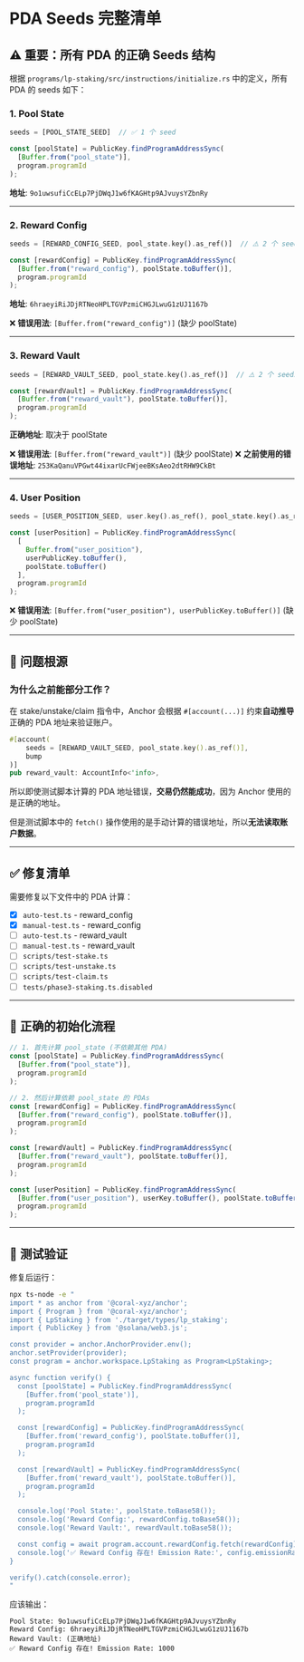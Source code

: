 # PDA Seeds 完整清单

## ⚠️ 重要：所有 PDA 的正确 Seeds 结构

根据 `programs/lp-staking/src/instructions/initialize.rs` 中的定义，所有 PDA 的 seeds 如下：

### 1. Pool State
```rust
seeds = [POOL_STATE_SEED]  // ✅ 1 个 seed
```

```typescript
const [poolState] = PublicKey.findProgramAddressSync(
  [Buffer.from("pool_state")],
  program.programId
);
```

**地址**: `9o1uwsufiCcELp7PjDWqJ1w6fKAGHtp9AJvuysYZbnRy`

---

### 2. Reward Config  
```rust
seeds = [REWARD_CONFIG_SEED, pool_state.key().as_ref()]  // ⚠️ 2 个 seeds!
```

```typescript
const [rewardConfig] = PublicKey.findProgramAddressSync(
  [Buffer.from("reward_config"), poolState.toBuffer()],
  program.programId
);
```

**地址**: `6hraeyiRiJDjRTNeoHPLTGVPzmiCHGJLwuG1zUJ1167b`

❌ **错误用法**: `[Buffer.from("reward_config")]` (缺少 poolState)

---

### 3. Reward Vault
```rust
seeds = [REWARD_VAULT_SEED, pool_state.key().as_ref()]  // ⚠️ 2 个 seeds!
```

```typescript
const [rewardVault] = PublicKey.findProgramAddressSync(
  [Buffer.from("reward_vault"), poolState.toBuffer()],
  program.programId
);
```

**正确地址**: 取决于 poolState

❌ **错误用法**: `[Buffer.from("reward_vault")]` (缺少 poolState)
❌ **之前使用的错误地址**: `253KaQanuVPGwt44ixarUcFWjeeBKsAeo2dtRHW9CkBt`

---

### 4. User Position
```rust
seeds = [USER_POSITION_SEED, user.key().as_ref(), pool_state.key().as_ref()]  // ⚠️ 3 个 seeds!
```

```typescript
const [userPosition] = PublicKey.findProgramAddressSync(
  [
    Buffer.from("user_position"),
    userPublicKey.toBuffer(),
    poolState.toBuffer()
  ],
  program.programId
);
```

❌ **错误用法**: `[Buffer.from("user_position"), userPublicKey.toBuffer()]` (缺少 poolState)

---

## 🐛 问题根源

### 为什么之前能部分工作？

在 stake/unstake/claim 指令中，Anchor 会根据 `#[account(...)]` 约束**自动推导**正确的 PDA 地址来验证账户。

```rust
#[account(
    seeds = [REWARD_VAULT_SEED, pool_state.key().as_ref()],
    bump
)]
pub reward_vault: AccountInfo<'info>,
```

所以即使测试脚本计算的 PDA 地址错误，**交易仍然能成功**，因为 Anchor 使用的是正确的地址。

但是测试脚本中的 `fetch()` 操作使用的是手动计算的错误地址，所以**无法读取账户数据**。

---

## ✅ 修复清单

需要修复以下文件中的 PDA 计算：

- [x] `auto-test.ts` - reward_config
- [x] `manual-test.ts` - reward_config  
- [ ] `auto-test.ts` - reward_vault
- [ ] `manual-test.ts` - reward_vault
- [ ] `scripts/test-stake.ts`
- [ ] `scripts/test-unstake.ts`
- [ ] `scripts/test-claim.ts`
- [ ] `tests/phase3-staking.ts.disabled`

---

## 📝 正确的初始化流程

```typescript
// 1. 首先计算 pool_state (不依赖其他 PDA)
const [poolState] = PublicKey.findProgramAddressSync(
  [Buffer.from("pool_state")],
  program.programId
);

// 2. 然后计算依赖 pool_state 的 PDAs
const [rewardConfig] = PublicKey.findProgramAddressSync(
  [Buffer.from("reward_config"), poolState.toBuffer()],
  program.programId
);

const [rewardVault] = PublicKey.findProgramAddressSync(
  [Buffer.from("reward_vault"), poolState.toBuffer()],
  program.programId
);

const [userPosition] = PublicKey.findProgramAddressSync(
  [Buffer.from("user_position"), userKey.toBuffer(), poolState.toBuffer()],
  program.programId
);
```

---

## 🎯 测试验证

修复后运行：

```bash
npx ts-node -e "
import * as anchor from '@coral-xyz/anchor';
import { Program } from '@coral-xyz/anchor';
import { LpStaking } from './target/types/lp_staking';
import { PublicKey } from '@solana/web3.js';

const provider = anchor.AnchorProvider.env();
anchor.setProvider(provider);
const program = anchor.workspace.LpStaking as Program<LpStaking>;

async function verify() {
  const [poolState] = PublicKey.findProgramAddressSync(
    [Buffer.from('pool_state')],
    program.programId
  );

  const [rewardConfig] = PublicKey.findProgramAddressSync(
    [Buffer.from('reward_config'), poolState.toBuffer()],
    program.programId
  );

  const [rewardVault] = PublicKey.findProgramAddressSync(
    [Buffer.from('reward_vault'), poolState.toBuffer()],
    program.programId
  );

  console.log('Pool State:', poolState.toBase58());
  console.log('Reward Config:', rewardConfig.toBase58());
  console.log('Reward Vault:', rewardVault.toBase58());

  const config = await program.account.rewardConfig.fetch(rewardConfig);
  console.log('✅ Reward Config 存在! Emission Rate:', config.emissionRate.toString());
}

verify().catch(console.error);
"
```

应该输出：
```
Pool State: 9o1uwsufiCcELp7PjDWqJ1w6fKAGHtp9AJvuysYZbnRy
Reward Config: 6hraeyiRiJDjRTNeoHPLTGVPzmiCHGJLwuG1zUJ1167b
Reward Vault: (正确地址)
✅ Reward Config 存在! Emission Rate: 1000
```
